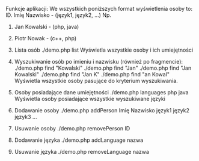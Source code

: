 Funkcje aplikacji:
We wszystkich poniższych format wyświetlenia osoby to:
ID. Imię Nazwisko - (język1, język2, ...)
Np.
1. Jan Kowalski - (php, java)
2. Piotr Nowak - (c++, php)

1. Lista osób
./demo.php list
Wyświetla wszystkie osoby i ich umiejętności

2. Wyszukiwanie osób po imieniu i nazwisku (również po
fragmencie):
./demo.php find "Kowalski"
./demo.php find "Jan"
./demo.php find "Jan Kowalski"
./demo.php find "Jan K"
./demo.php find "an Kowal"
Wyświetla wszystkie osoby pasujące do kryterium wyszukiwania.

3. Osoby posiadające dane umiejętności
./demo.php languages php java
Wyświetla osoby posiadające wszystkie wyszukiwane języki

4. Dodawanie osoby
./demo.php addPerson Imię Nazwisko język1 język2 język3 ...

5. Usuwanie osoby
./demo.php removePerson ID

6. Dodawanie języka
./demo.php addLanguage nazwa

7. Usuwanie języka
./demo.php removeLanguage nazwa
